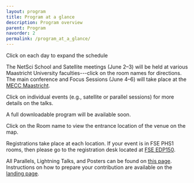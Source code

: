 ```yaml
---
layout: program
title: Program at a glance
description: Program overview
parent: Program
navorder: 2
permalink: /program_at_a_glance/
---
```



Click on each day to expand the schedule

The NetSci School and Satellite meetings (June 2–3) will be held at various Maastricht University faculties---click on the room names for directions. The main conference and Focus Sessions (June 4–6) will take place at the [MECC Maastricht](https://www.google.com/maps/dir//Forum+100,+6231+SB+Maastricht/@50.8378029,5.7106924,17z).  

Click on individual events (e.g., satellite or parallel sessions) for more details on the talks.

A full downloadable program will be available soon.

Click on the Room name to view the entrance location of the venue on the map.

Registrations take place at each location. If your event is in FSE PHS1 rooms, then please go to the registration desk located at [FSE EDP150]( https://maps.app.goo.gl/MMmtLs3pW2aWT6DU8).

All Parallels, Lightning Talks, and Posters can be found on [this page](https://netsci2025.github.io/all/). Instructions on how to prepare your contribution are available on the [landing page](https://netsci2025.github.io).

